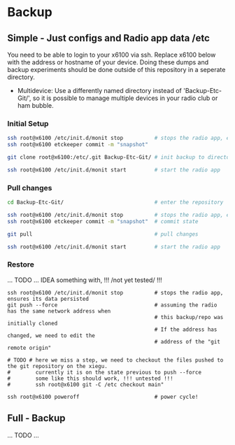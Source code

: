 # Backup

## Simple - Just configs and Radio app data /etc

 You need to be able to login to your x6100 via ssh.
 Replace x6100 below with the address or hostname of your device.
 Doing these dumps and backup experiments should be done outside of this repository in a seperate
 directory.

 * Multidevice: Use a differently named directory instead of 'Backup-Etc-Git/', so it is possible
 to manage multiple devices in your radio club or ham bubble.

### Initial Setup
 ``` sh
 ssh root@x6100 /etc/init.d/monit stop          # stops the radio app, ensures its data persisted
 ssh root@x6100 etckeeper commit -m "snapshot"

 git clone root@x6100:/etc/.git Backup-Etc-Git/ # init backup to directory Backup-Etc-Git/

 ssh root@x6100 /etc/init.d/monit start         # start the radio app
 ```

### Pull changes
 ``` sh
 cd Backup-Etc-Git/                             # enter the repository

 ssh root@x6100 /etc/init.d/monit stop          # stops the radio app, ensures its data persisted
 ssh root@x6100 etckeeper commit -m "snapshot"  # commit state

 git pull                                       # pull changes

 ssh root@x6100 /etc/init.d/monit start         # start the radio app
 ```

### Restore

 ... TODO ...
 IDEA something with, !!! /not yet tested/ !!!
 ```
 ssh root@x6100 /etc/init.d/monit stop          # stops the radio app, ensures its data persisted
 git push --force                               # assuming the radio has the same network address when
                                                # this backup/repo was initially cloned
                                                # If the address has changed, we need to edit the
                                                # address of the "git remote origin"

 # TODO # here we miss a step, we need to checkout the files pushed to the git repository on the xiegu. 
 #        currently it is on the state previous to push --force
 #        some like this should work, !!! untested !!!
 #        ssh root@x6100 git -C /etc checkout main"

 ssh root@x6100 poweroff                        # power cycle!
 ```

## Full - Backup

... TODO ...



